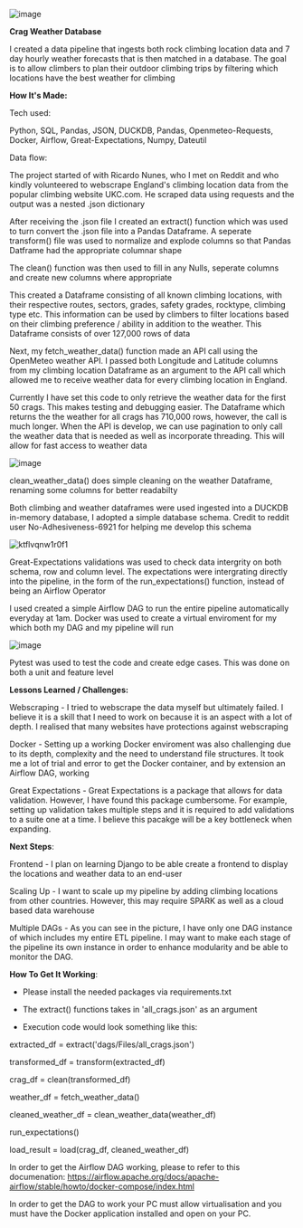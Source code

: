 ![image](https://github.com/user-attachments/assets/077c0bd1-01e6-43c9-8aa0-a2cc874e2297)

**Crag Weather Database**

I created a data pipeline that ingests both rock climbing location data and 7 day hourly weather forecasts that is then matched in a database.
The goal is to allow climbers to plan their outdoor climbing trips by filtering which locations have the best weather for climbing

**How It's Made:**

Tech used: 

Python, SQL, Pandas, JSON, DUCKDB, Pandas, Openmeteo-Requests, Docker, Airflow, Great-Expectations, Numpy, Dateutil

Data flow:

The project started of with Ricardo Nunes, who I met on Reddit and who kindly volunteered to webscrape England's climbing location data from the popular climbing website UKC.com. He scraped data using requests and the output was a nested .json dictionary

After receiving the .json file I created an extract() function which was used to turn convert the .json file into a Pandas Dataframe. A seperate transform() file was used to normalize and explode columns so that Pandas Datframe had the appropriate columnar shape

The clean() function was then used to fill in any Nulls, seperate columns and create new columns where appropriate

This created a Dataframe consisting of all known climbing locations, with their respective routes, sectors, grades, safety grades, rocktype, climbing type etc. This information can be used by climbers to filter locations based on their climbing preference / ability in addition to the weather. This Dataframe consists of over 127,000 rows of data

Next, my fetch_weather_data() function made an API call using the OpenMeteo weather API. I passed both Longitude and Latitude columns from my climbing location Dataframe as an argument to the API call which allowed me to receive weather data for every climbing location in England.

Currently I have set this code to only retrieve the weather data for the first 50 crags. This makes testing and debugging easier. The Dataframe which returns the the weather for all crags has 710,000 rows, however, the call is much longer. When the API is develop, we can use pagination to only call the weather data that is needed as well as incorporate threading. This will allow for fast access to weather data

![image](https://github.com/user-attachments/assets/f8bf3835-9ed8-4854-8b47-33576170bbd4)

clean_weather_data() does simple cleaning on the weather Dataframe, renaming some columns for better readabilty

Both climbing and weather dataframes were used ingested into a DUCKDB in-memory database, I adopted a simple database schema. Credit to reddit user No-Adhesiveness-6921 for helping me develop this schema

![ktflvqnw1r0f1](https://github.com/user-attachments/assets/57a316f2-b8d6-46d4-a7e7-e4190578f390)

Great-Expectations validations was used to check data intergrity on both schema, row and column level. The expectations were intergrating directly into the pipeline, in the form of the run_expectations() function, instead of being an Airflow Operator

I used created a simple Airflow DAG to run the entire pipeline automatically everyday at 1am. Docker was used to create a virtual enviroment for my which both my DAG and my pipeline will run

![image](https://github.com/user-attachments/assets/e03a0fd9-23ea-4de1-8469-6036c0e8b323)

Pytest was used to test the code and create edge cases. This was done on both a unit and feature level

**Lessons Learned / Challenges:**

Webscraping - I tried to webscrape the data myself but ultimately failed. I believe it is a skill that I need to work on because it is an aspect with a lot of depth. I realised that many websites have protections against webscraping

Docker - Setting up a working Docker enviroment was also challenging due to its depth, complexity and the need to understand file structures. It took me a lot of trial and error to get the Docker container, and by extension an Airflow DAG, working

Great Expectations - Great Expectations is a package that allows for data validation. However, I have found this package cumbersome. For example, setting up validation takes multiple steps and it is required to add validations to a suite one at a time. I believe this pacakge will be a key bottleneck when expanding.


**Next Steps**:

Frontend - I plan on learning Django to be able create a frontend to display the locations and weather data to an end-user

Scaling Up - I want to scale up my pipeline by adding climbing locations from other countries. However, this may require SPARK as well as a cloud based data warehouse

Multiple DAGs - As you can see in the picture, I have only one DAG instance of which includes my entire ETL pipeline. I may want to make each stage of the pipeline its own instance in order to enhance modularity and be able to monitor the DAG.

**How To Get It Working**:

- Please install the needed packages via requirements.txt
  
- The extract() functions takes in 'all_crags.json' as an argument

- Execution code would look something like this:

 extracted_df = extract('dags/Files/all_crags.json')
 
 transformed_df = transform(extracted_df)
 
 crag_df = clean(transformed_df)
 
 weather_df = fetch_weather_data()
 
 cleaned_weather_df = clean_weather_data(weather_df)
 
 run_expectations()
 
 load_result = load(crag_df, cleaned_weather_df)

In order to get the Airflow DAG working, please to refer to this documenation: https://airflow.apache.org/docs/apache-airflow/stable/howto/docker-compose/index.html

In order to get the DAG to work your PC must allow virtualisation and you must have the Docker application installed and open on your PC.





